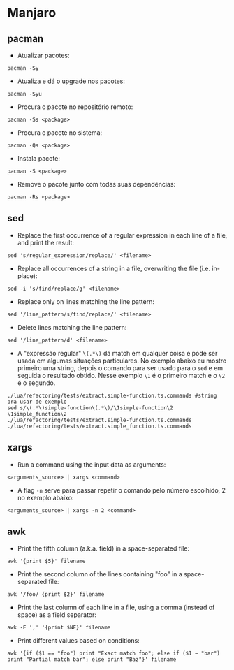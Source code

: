 # Manjaro

## **pacman**
- Atualizar pacotes:
~~~
pacman -Sy
~~~
- Atualiza e dá o upgrade nos pacotes:
~~~
pacman -Syu
~~~
- Procura o pacote no repositório remoto:
~~~
pacman -Ss <package>
~~~
- Procura o pacote no sistema:
~~~
pacman -Qs <package>
~~~
- Instala pacote:
~~~
pacman -S <package>
~~~
- Remove o pacote junto com todas suas dependências:
~~~
pacman -Rs <package>
~~~

## **sed**
- Replace the first occurrence of a regular expression in each line of a file, and print the result:
~~~
sed 's/regular_expression/replace/' <filename>
~~~
- Replace all occurrences of a string in a file, overwriting the file (i.e. in-place):
~~~
sed -i 's/find/replace/g' <filename>
~~~
- Replace only on lines matching the line pattern:
~~~
sed '/line_pattern/s/find/replace/' <filename>
~~~
- Delete lines matching the line pattern:
~~~
sed '/line_pattern/d' <filename>
~~~
- A "expressão regular" `\(.*\)` dá match em qualquer coisa e pode ser usada em algumas situações particulares. No exemplo abaixo eu mostro primeiro uma string, depois o comando para ser usado para o `sed` e em seguida o resultado obtido. Nesse exemplo `\1` é o primeiro match e o `\2` é o segundo.
~~~
./lua/refactoring/tests/extract.simple-function.ts.commands #string pra usar de exemplo
sed s/\(.*\)simple-function\(.*\)/\1simple-function\2 \1simple_function\2
./lua/refactoring/tests/extract.simple-function.ts.commands  ./lua/refactoring/tests/extract.simple_function.ts.commands
~~~

## **xargs**
- Run a command using the input data as arguments:
~~~
<arguments_source> | xargs <command>
~~~
- A flag `-n` serve para passar repetir o comando pelo número escolhido, 2 no exemplo abaixo:
~~~
<arguments_source> | xargs -n 2 <command>
~~~

## **awk**
- Print the fifth column (a.k.a. field) in a space-separated file:
~~~
awk '{print $5}' filename
~~~
- Print the second column of the lines containing "foo" in a space-separated file:
~~~
awk '/foo/ {print $2}' filename
~~~
- Print the last column of each line in a file, using a comma (instead of space) as a field separator:
~~~
awk -F ',' '{print $NF}' filename
~~~
- Print different values based on conditions:
~~~
awk '{if ($1 == "foo") print "Exact match foo"; else if ($1 ~ "bar") print "Partial match bar"; else print "Baz"}' filename
~~~




